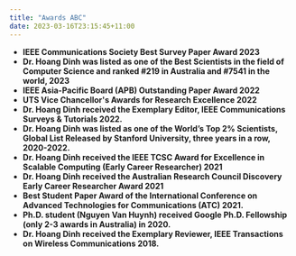 ```yaml
---
title: "Awards ABC"
date: 2023-03-16T23:15:45+11:00
---
```


<ul>
  <li>
    <strong>IEEE Communications Society Best Survey Paper Award 2023</strong>
  </li>
  <li>
    <strong>Dr. Hoang Dinh was listed as one of the Best Scientists in the field of Computer Science and ranked  #219 in Australia and #7541 in the world, 2023</strong>
  </li>
  <li>
    <strong>IEEE Asia-Pacific Board (APB) Outstanding Paper Award 2022</strong>
  </li>
  <li>
    <strong>UTS Vice Chancellor's Awards for Research Excellence 2022</strong>
  </li>
  <li>
    <strong>Dr. Hoang Dinh received the Exemplary Editor, IEEE Communications Surveys & Tutorials 2022.</strong>
  </li>
  <li>
    <strong>Dr. Hoang Dinh was listed as one of the World’s Top 2% Scientists, Global List Released by Stanford University, three years in a row, 2020-2022.</strong>
  </li>
  <li>
    <strong>Dr. Hoang Dinh received the IEEE TCSC Award for Excellence in Scalable Computing (Early Career Researcher) 2021</strong>
  </li>
  <li>
    <strong>Dr. Hoang Dinh received the Australian Research Council Discovery Early Career Researcher Award 2021</strong>
  </li>
  <li>
    <strong>Best Student Paper Award of the International Conference on Advanced Technologies for Communications (ATC) 2021.</strong>
  </li>
  <li>
    <strong>Ph.D. student (Nguyen Van Huynh) received Google Ph.D. Fellowship (only 2-3 awards in Australia) in 2020.</strong>
  </li>
  <li>
    <strong>Dr. Hoang Dinh received the Exemplary Reviewer, IEEE Transactions on Wireless Communications 2018.</strong>
  </li>
</ul>

